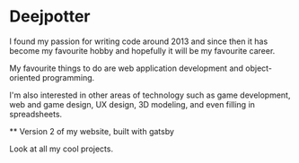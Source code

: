 # Deejpotter

I found my passion for writing code around 2013 and since then it has become my favourite hobby and hopefully it will be my favourite career. 

My favourite things to do are web application development and object-oriented programming.

I'm also interested in other areas of technology such as game development, web and game design, UX design, 3D modeling, and even filling in spreadsheets.

** Version 2 of my website, built with gatsby

Look at all my cool projects.
